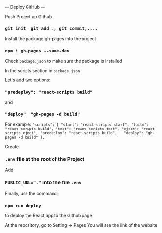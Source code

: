 
-- Deploy GitHub --

Push Project up Github
### `git init, git add ., git commit,....`

Install the package gh-pages into the project
### `npm i gh-pages --save-dev`

Check `package.json` to make sure the package is installed

In the scripts section in `package.json`

Let's add two options:

### `"predeploy": "react-scripts build"` 

and 

### `"deploy": "gh-pages -d build"`

For example: 
`"scripts": {
    "start": "react-scripts start",
    "build": "react-scripts build",
    "test": "react-scripts test",
    "eject": "react-scripts eject",
    "predeploy": "react-scripts build",  
    "deploy": "gh-pages -d build"
  },`

Create 
### `.env` file at the root of the Project

Add 
### `PUBLIC_URL="."` into the file `.env`

Finally, use the command: 
### `npm run deploy` 
to deploy the React app to the Github page

At the repository, go to Setting -> Pages
You will see the link of the website
